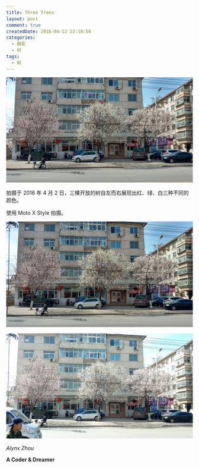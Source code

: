 ```yaml
---
title: Three Trees
layout: post
comment: true
createdDate: 2016-04-12 22:18:56
categories:
  - 摄影
  - 树
tags:
  - 树
---
```

![Three-Trees_1.jpg](./Three-Trees_1.jpg)

拍摄于 2016 年 4 月 2 日，三棵开放的树自左而右展现出红、绿、白三种不同的颜色。

使用 Moto X Style 拍摄。

<!--more-->

![Three-Trees_2.jpg](./Three-Trees_2.jpg)

![Three-Trees_3.jpg](./Three-Trees_3.jpg)

*Alynx Zhou*

**A Coder & Dreamer**
